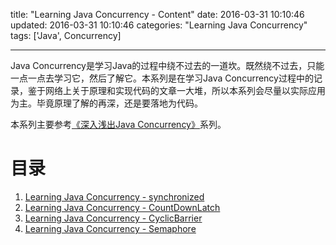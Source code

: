 title: "Learning Java Concurrency - Content"
date: 2016-03-31 10:10:46
updated: 2016-03-31 10:10:46
categories: "Learning Java Concurrency"
tags: ['Java', Concurrency]

---

Java Concurrency是学习Java的过程中绕不过去的一道坎。既然绕不过去，只能一点一点去学习它，然后了解它。本系列是在学习Java Concurrency过程中的记录，鉴于网络上关于原理和实现代码的文章一大堆，所以本系列会尽量以实际应用为主。毕竟原理了解的再深，还是要落地为代码。

本系列主要参考[《深入浅出Java Concurrency》](http://www.blogjava.net/xylz/archive/2010/07/08/325587.html)系列。

<!-- More -->

# 目录

1. [Learning Java Concurrency - synchronized](/2016/04/01/java-concurrency-synchronized/)
1. [Learning Java Concurrency - CountDownLatch](/2016/03/30/java-concurrency-countdownlatch/)
1. [Learning Java Concurrency - CyclicBarrier](/2016/03/30/java-concurrency-cyclicbarrier/)
1. [Learning Java Concurrency - Semaphore](/2016/03/30/java-concurrent-semaphore/)
